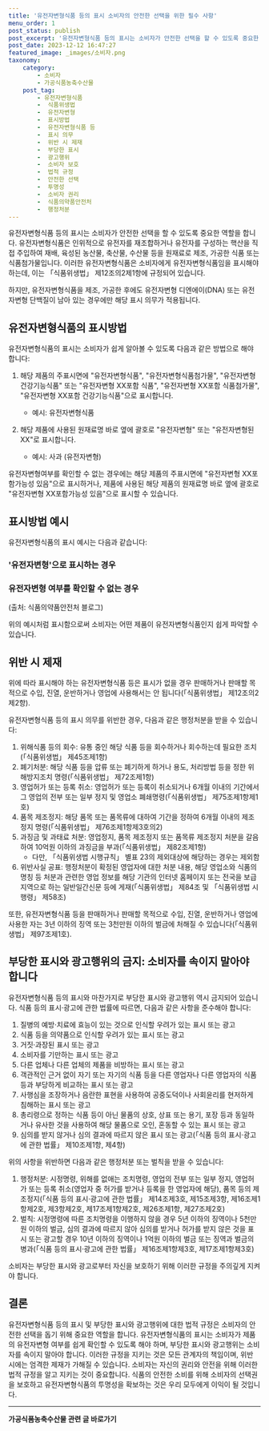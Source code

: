 ```yaml
---
title: '유전자변형식품 등의 표시 소비자의 안전한 선택을 위한 필수 사항'
menu_order: 1
post_status: publish
post_excerpt: '유전자변형식품 등의 표시는 소비자가 안전한 선택을 할 수 있도록 중요한 역할을 합니다. 유전자변형식품은 인위적으로 유전자를 재조합하거나 유전자를 구성하는 핵산을 직접 주입하여 재배, 육성된 농산물, 축산물, 수산물 등을 원재료로 제조, 가공한 식품 또는 식품첨가물입니다. 이러한 유전자변형식품은 소비자에게 유전자변형식품임을 표시해야 하는데, 이는  식품위생법  제12조의2제1항에 규정되어 있습니다.'
post_date: 2023-12-12 16:47:27
featured_image: _images/소비자.png
taxonomy:
    category:
        - 소비자
        - 가공식품농축수산물
    post_tag:
        - 유전자변형식품
        -  식품위생법
        -  유전자변형
        -  표시방법
        -  유전자변형식품 등
        -  표시 의무
        -  위반 시 제재
        -  부당한 표시
        -  광고행위
        -  소비자 보호
        -  법적 규정
        -  안전한 선택
        -  투명성
        -  소비자 권리
        -  식품의약품안전처
        -  행정처분
---
```



유전자변형식품 등의 표시는 소비자가 안전한 선택을 할 수 있도록 중요한 역할을 합니다. 유전자변형식품은 인위적으로 유전자를 재조합하거나 유전자를 구성하는 핵산을 직접 주입하여 재배, 육성된 농산물, 축산물, 수산물 등을 원재료로 제조, 가공한 식품 또는 식품첨가물입니다. 이러한 유전자변형식품은 소비자에게 유전자변형식품임을 표시해야 하는데, 이는 「식품위생법」 제12조의2제1항에 규정되어 있습니다.

하지만, 유전자변형식품을 제조, 가공한 후에도 유전자변형 디엔에이(DNA) 또는 유전자변형 단백질이 남아 있는 경우에만 해당 표시 의무가 적용됩니다.

## 유전자변형식품의 표시방법

유전자변형식품의 표시는 소비자가 쉽게 알아볼 수 있도록 다음과 같은 방법으로 해야 합니다:

1. 해당 제품의 주표시면에 "유전자변형식품", "유전자변형식품첨가물", "유전자변형건강기능식품" 또는 "유전자변형 XX포함 식품", "유전자변형 XX포함 식품첨가물", "유전자변형 XX포함 건강기능식품"으로 표시합니다.

    - 예시: 유전자변형식품

2. 해당 제품에 사용된 원재료명 바로 옆에 괄호로 "유전자변형" 또는 "유전자변형된 XX"로 표시합니다.

    - 예시: 사과 (유전자변형)

유전자변형여부를 확인할 수 없는 경우에는 해당 제품의 주표시면에 "유전자변형 XX포함가능성 있음"으로 표시하거나, 제품에 사용된 해당 제품의 원재료명 바로 옆에 괄호로 "유전자변형 XX포함가능성 있음"으로 표시할 수 있습니다.

## 표시방법 예시

유전자변형식품의 표시 예시는 다음과 같습니다:

### '유전자변형'으로 표시하는 경우


### 유전자변형 여부를 확인할 수 없는 경우


(출처: 식품의약품안전처 블로그)

위의 예시처럼 표시함으로써 소비자는 어떤 제품이 유전자변형식품인지 쉽게 파악할 수 있습니다.

## 위반 시 제재

위에 따라 표시해야 하는 유전자변형식품 등은 표시가 없을 경우 판매하거나 판매할 목적으로 수입, 진열, 운반하거나 영업에 사용해서는 안 됩니다(「식품위생법」 제12조의2제2항).

유전자변형식품 등의 표시 의무를 위반한 경우, 다음과 같은 행정처분을 받을 수 있습니다:

1. 위해식품 등의 회수: 유통 중인 해당 식품 등을 회수하거나 회수하는데 필요한 조치(「식품위생법」 제45조제1항)
2. 폐기처분: 해당 식품 등을 압류 또는 폐기하게 하거나 용도, 처리방법 등을 정한 위해방지조치 명령(「식품위생법」 제72조제1항)
3. 영업허가 또는 등록 취소: 영업허가 또는 등록이 취소되거나 6개월 이내의 기간에서 그 영업의 전부 또는 일부 정지 및 영업소 폐쇄명령(「식품위생법」 제75조제1항제1호)
4. 품목 제조정지: 해당 품목 또는 품목류에 대하여 기간을 정하여 6개월 이내의 제조정지 명령(「식품위생법」 제76조제1항제3호의2)
5. 과징금 및 과태료 처분: 영업정지, 품목 제조정지 또는 품목류 제조정지 처분을 갈음하여 10억원 이하의 과징금을 부과(「식품위생법」 제82조제1항)
   * 다만, 「식품위생법 시행규칙」 별표 23의 제외대상에 해당하는 경우는 제외함
6. 위반사실 공표: 행정처분이 확정된 영업자에 대한 처분 내용, 해당 영업소와 식품의 명칭 등 처분과 관련한 영업 정보를 해당 기관의 인터넷 홈페이지 또는 전국을 보급지역으로 하는 일반일간신문 등에 게재(「식품위생법」 제84조 및 「식품위생법 시행령」 제58조)

또한, 유전자변형식품 등을 판매하거나 판매할 목적으로 수입, 진열, 운반하거나 영업에 사용한 자는 3년 이하의 징역 또는 3천만원 이하의 벌금에 처해질 수 있습니다(「식품위생법」 제97조제1호).

## 부당한 표시와 광고행위의 금지: 소비자를 속이지 말아야 합니다

유전자변형식품 등의 표시와 마찬가지로 부당한 표시와 광고행위 역시 금지되어 있습니다. 식품 등의 표시·광고에 관한 법률에 따르면, 다음과 같은 사항을 준수해야 합니다:

1. 질병의 예방·치료에 효능이 있는 것으로 인식할 우려가 있는 표시 또는 광고
2. 식품 등을 의약품으로 인식할 우려가 있는 표시 또는 광고
3. 거짓·과장된 표시 또는 광고
4. 소비자를 기만하는 표시 또는 광고
5. 다른 업체나 다른 업체의 제품을 비방하는 표시 또는 광고
6. 객관적인 근거 없이 자기 또는 자기의 식품 등을 다른 영업자나 다른 영업자의 식품 등과 부당하게 비교하는 표시 또는 광고
7. 사행심을 조장하거나 음란한 표현을 사용하여 공중도덕이나 사회윤리를 현저하게 침해하는 표시 또는 광고
8. 총리령으로 정하는 식품 등이 아닌 물품의 상호, 상표 또는 용기, 포장 등과 동일하거나 유사한 것을 사용하여 해당 물품으로 오인, 혼동할 수 있는 표시 또는 광고
9. 심의를 받지 않거나 심의 결과에 따르지 않은 표시 또는 광고(「식품 등의 표시·광고에 관한 법률」 제10조제1항, 제4항)

위의 사항을 위반하면 다음과 같은 행정처분 또는 벌칙을 받을 수 있습니다:

1. 행정처분: 시정명령, 위해를 없애는 조치명령, 영업의 전부 또는 일부 정지, 영업허가 또는 등록 취소(영업자 중 허가를 받거나 등록을 한 영업자에 해당), 품목 등의 제조정지(「식품 등의 표시·광고에 관한 법률」 제14조제3호, 제15조제3항, 제16조제1항제2호, 제3항제2호, 제17조제1항제2호, 제26조제1항, 제27조제2호)
2. 벌칙: 시정명령에 따른 조치명령을 이행하지 않을 경우 5년 이하의 징역이나 5천만원 이하의 벌금, 심의 결과에 따르지 않아 심의를 받거나 허가를 받지 않은 것을 표시 또는 광고할 경우 10년 이하의 징역이나 1억원 이하의 벌금 또는 징역과 벌금의 병과(「식품 등의 표시·광고에 관한 법률」 제16조제1항제3호, 제17조제1항제3호)

소비자는 부당한 표시와 광고로부터 자신을 보호하기 위해 이러한 규정을 주의깊게 지켜야 합니다.

## 결론

유전자변형식품 등의 표시 및 부당한 표시와 광고행위에 대한 법적 규정은 소비자의 안전한 선택을 돕기 위해 중요한 역할을 합니다. 유전자변형식품의 표시는 소비자가 제품의 유전자변형 여부를 쉽게 확인할 수 있도록 해야 하며, 부당한 표시와 광고행위는 소비자를 속이지 말아야 합니다. 이러한 규정을 지키는 것은 모든 관계자의 책임이며, 위반 시에는 엄격한 제재가 가해질 수 있습니다. 소비자는 자신의 권리와 안전을 위해 이러한 법적 규정을 알고 지키는 것이 중요합니다. 식품의 안전한 소비를 위해 소비자의 선택권을 보호하고 유전자변형식품의 투명성을 확보하는 것은 우리 모두에게 이익이 될 것입니다.
<!-- wp:separator -->
<hr class="wp-block-separator has-alpha-channel-opacity"/>
<!-- /wp:separator -->

<!-- wp:group {"backgroundColor":"base","layout":{"type":"constrained"}} -->
<div class="wp-block-group has-base-background-color has-background"><!-- wp:paragraph {"align":"center","fontSize":"medium"} -->
<p class="has-text-align-center has-large-font-size"><strong>가공식품농축수산물 관련 글 바로가기</strong></p>
<!-- /wp:paragraph -->


<!-- wp:latest-posts
{"categories":[{"id":30712,"count":19,"description":"","link":"https://uknowlaw.com/category/%ea%b0%80%ea%b3%b5%ec%8b%9d%ed%92%88%eb%86%8d%ec%b6%95%ec%88%98%ec%82%b0%eb%ac%bc/","name":"가공식품농축수산물","slug":"가공식품농축수산물","taxonomy":"category","parent":0,"meta":[],"_links":{"self":[{"href":"https://uknowlaw.com/wp-json/wp/v2/categories/30712"}],"collection":[{"href":"https://uknowlaw.com/wp-json/wp/v2/categories"}],"about":[{"href":"https://uknowlaw.com/wp-json/wp/v2/taxonomies/category"}],"wp:post_type":[{"href":"https://uknowlaw.com/wp-json/wp/v2/posts?categories=30712"}],"curies":[{"name":"wp","href":"https://api.w.org/{rel}","templated":true}]}}],"postsToShow":100,"excerptLength":28,"postLayout":"grid","columns":2,"featuredImageAlign":"left","featuredImageSizeSlug":"large","fontSize":"small"} /--></div>
<!-- /wp:group -->